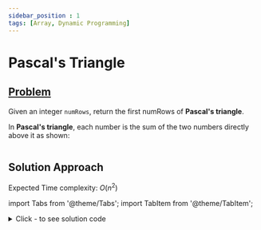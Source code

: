 ```yaml
---
sidebar_position : 1
tags: [Array, Dynamic Programming]
---
```


# Pascal's Triangle

## [Problem](https://leetcode.com/problems/pascals-triangle/)

<p>Given an integer <code>numRows</code>, return the first numRows of <strong>Pascal&#39;s triangle</strong>.</p>

<p>In <strong>Pascal&#39;s triangle</strong>, each number is the sum of the two numbers directly above it as shown:</p>
<img alt="" src="https://upload.wikimedia.org/wikipedia/commons/0/0d/PascalTriangleAnimated2.gif" />

## Solution Approach

Expected Time complexity: $O(n^2)$

import Tabs from '@theme/Tabs';
import TabItem from '@theme/TabItem';

<details><summary>Click - to see solution code</summary>

<Tabs>
<TabItem value="cpp" label="C++">

```cpp
class Solution {
   public:
    vector<vector<int>> generate(int n) {
        vector<vector<int>> ans;
        vector<int> a, b;
        a = {1};
        ans.push_back(a);
        if (n == 1) return ans;
        for (int i = 2; i <= n; i++) {
            b.push_back(1);
            for (int k = 0; k < a.size() - 1; k++) {
                b.push_back(a[k] + a[k + 1]);
            }
            b.push_back(1);
            ans.push_back(b);
            a = b;
            b.clear();
        }
        return ans;
    }
};

```
</TabItem>
</Tabs>

</details>

